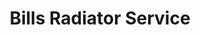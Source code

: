 ---
title: "Bills Radiator Service"
url: /chesapeake/bills-radiator-service/
shop: Autowerkstatt
---